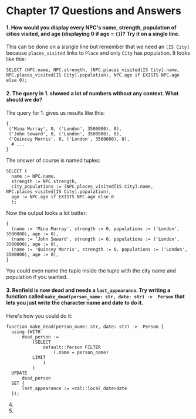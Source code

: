 # Chapter 17 Questions and Answers

#### 1. How would you display every NPC's name, strength, population of cities visited, and age (displaying 0 if age = `{}`)? Try it on a single line.

This can be done on a sisngle line but remember that we need an `[IS City]` because `places_visited` links to `Place` and only `City` has population. It looks like this:

```
SELECT (NPC.name, NPC.strength, (NPC.places_visited[IS City].name, NPC.places_visited[IS City].population), NPC.age if EXISTS NPC.age else 0);
```

#### 2. The query in 1. showed a lot of numbers without any context. What should we do?

The query for 1. gives us results like this:

```
{
 ('Mina Murray', 0, ('London', 3500000), 0),
 ('John Seward', 0, ('London', 3500000), 0),
 ('Quincey Morris', 0, ('London', 3500000), 0),
  # ...
}
```

The answer of course is named tuples:

```
SELECT (
  name := NPC.name,
  strength := NPC.strength,
  city_populations := (NPC.places_visited[IS City].name, NPC.places_visited[IS City].population),
  age := NPC.age if EXISTS NPC.age else 0
  );
```

Now the output looks a lot better:

```
{
  (name := 'Mina Murray', strength := 0, populations := ('London', 3500000), age := 0),
  (name := 'John Seward', strength := 0, populations := ('London', 3500000), age := 0),
  (name := 'Quincey Morris', strength := 0, populations := ('London', 3500000), age := 0),
}
```

You could even name the tuple inside the tuple with the city name and population if you wanted.

#### 3. Renfield is now dead and needs a `last_appearance`. Try writing a function called `make_dead(person_name: str, date: str) ->  Person` that lets you just write the character name and date to do it.

Here's how you could do it:

```
function make_dead(person_name: str, date: str) ->  Person {
  using (WITH
      dead_person :=
          (SELECT
              default::Person FILTER
                  (.name = person_name)
          LIMIT
              1
          )
  UPDATE
      dead_person
  SET {
      last_appearance := <cal::local_date>date
  });
```

4.

5.
